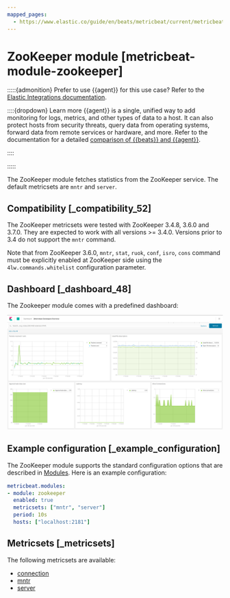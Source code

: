```yaml
---
mapped_pages:
  - https://www.elastic.co/guide/en/beats/metricbeat/current/metricbeat-module-zookeeper.html
---
```


<!-- This file is generated! See scripts/mage/docs_collector.go -->

# ZooKeeper module [metricbeat-module-zookeeper]

:::::{admonition} Prefer to use {{agent}} for this use case?
Refer to the [Elastic Integrations documentation](integration-docs://reference/zookeeper/index.md).

::::{dropdown} Learn more
{{agent}} is a single, unified way to add monitoring for logs, metrics, and other types of data to a host. It can also protect hosts from security threats, query data from operating systems, forward data from remote services or hardware, and more. Refer to the documentation for a detailed [comparison of {{beats}} and {{agent}}](docs-content://reference/fleet/index.md).

::::


:::::


The ZooKeeper module fetches statistics from the ZooKeeper service. The default metricsets are `mntr` and `server`.


## Compatibility [_compatibility_52]

The ZooKeeper metricsets were tested with ZooKeeper 3.4.8, 3.6.0 and 3.7.0. They are expected to work with all versions >= 3.4.0. Versions prior to 3.4 do not support the `mntr` command.

Note that from ZooKeeper 3.6.0, `mntr`, `stat`, `ruok`, `conf`, `isro`, `cons` command must be explicitly enabled at ZooKeeper side using the `4lw.commands.whitelist` configuration parameter.


## Dashboard [_dashboard_48]

The Zookeeper module comes with a predefined dashboard:

![metricbeat zookeeper](images/metricbeat-zookeeper.png)


## Example configuration [_example_configuration]

The ZooKeeper module supports the standard configuration options that are described in [Modules](/reference/metricbeat/configuration-metricbeat.md). Here is an example configuration:

```yaml
metricbeat.modules:
- module: zookeeper
  enabled: true
  metricsets: ["mntr", "server"]
  period: 10s
  hosts: ["localhost:2181"]
```


## Metricsets [_metricsets]

The following metricsets are available:

* [connection](/reference/metricbeat/metricbeat-metricset-zookeeper-connection.md)
* [mntr](/reference/metricbeat/metricbeat-metricset-zookeeper-mntr.md)
* [server](/reference/metricbeat/metricbeat-metricset-zookeeper-server.md)
